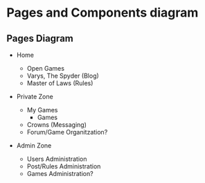 # Pages and Components diagram

## Pages Diagram

* Home
    * Open Games
    * Varys, The Spyder (Blog)
    * Master of Laws (Rules)

* Private Zone
    * My Games
        * Games
    * Crowns (Messaging)
    * Forum/Game Organitzation?

* Admin Zone
    * Users Administration
    * Post/Rules Administration
    * Games Administration?